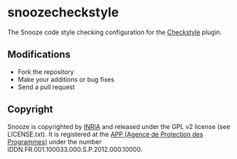 # snoozecheckstyle

The Snooze code style checking configuration for the [Checkstyle](http://checkstyle.sourceforge.net/) plugin.

## Modifications 

* Fork the repository
* Make your additions or bug fixes
* Send a pull request

## Copyright

Snooze is copyrighted by [INRIA](http://www.inria.fr/en) and released under the GPL v2 license (see LICENSE.txt). It is registered at the [APP (Agence de Protection des Programmes)](http://www.app.asso.fr/) under the number IDDN.FR.001.100033.000.S.P.2012.000.10000.
